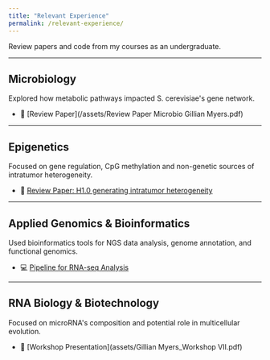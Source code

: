```yaml
---
title: "Relevant Experience"
permalink: /relevant-experience/
---
```


Review papers and code from my courses as an undergraduate.

---

## <i class="fas fa-microscope"></i> Microbiology

Explored how metabolic pathways impacted S. cerevisiae's gene network.

- 📄 [Review Paper](/assets/Review Paper Microbio Gillian Myers.pdf)

---

## <i class="fas fa-dna"></i> Epigenetics

Focused on gene regulation, CpG methylation and non-genetic sources of intratumor heterogeneity.

- 📄 [Review Paper: H1.0 generating intratumor heterogeneity](assets/annotated-EPIGENTICS%20PAPER.pdf)

---

## <i class="fas fa-chart-line"></i> Applied Genomics & Bioinformatics

Used bioinformatics tools for NGS data analysis, genome annotation, and functional genomics.

- 💻 [Pipeline for RNA-seq Analysis](https://github.com/yourusername/genomics-rnaseq)
  
---

## <i class="fas fa-dna"></i> RNA Biology & Biotechnology

Focused on microRNA's composition and potential role in multicellular evolution.

- 📄 [Workshop Presentation](assets/Gillian Myers_Workshop VII.pdf)


